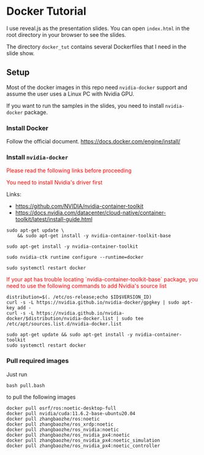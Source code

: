 # Docker Tutorial

I use reveal.js as the presentation slides. You can open `index.html` in the root directory in your browser to see the slides. 

The directory `docker_tut` contains several Dockerfiles that I need in the slide show.

## Setup

Most of the docker images in this repo need `nvidia-docker` support and assume the user uses a Linux PC with Nvidia GPU. 

If you want to run the samples in the slides, you need to install `nvidia-docker` package. 

### Install Docker

Follow the official document. 
https://docs.docker.com/engine/install/

### Install `nvidia-docker`

<p style="color:red">Please read the following links before proceeding</p>

<p style="color:red">You need to install Nvidia's driver first</p>


Links: 
  - https://github.com/NVIDIA/nvidia-container-toolkit
  - https://docs.nvidia.com/datacenter/cloud-native/container-toolkit/latest/install-guide.html


```text
sudo apt-get update \
    && sudo apt-get install -y nvidia-container-toolkit-base

sudo apt-get install -y nvidia-container-toolkit 

sudo nvidia-ctk runtime configure --runtime=docker

sudo systemctl restart docker
```
<p style="color:red">If your apt has trouble locating `nvidia-container-toolkit-base` package, you need to use the following commands to add Nvidia's source list</p>

```text
distribution=$(. /etc/os-release;echo $ID$VERSION_ID)
curl -s -L https://nvidia.github.io/nvidia-docker/gpgkey | sudo apt-key add -
curl -s -L https://nvidia.github.io/nvidia-docker/$distribution/nvidia-docker.list | sudo tee /etc/apt/sources.list.d/nvidia-docker.list

sudo apt-get update && sudo apt-get install -y nvidia-container-toolkit
sudo systemctl restart docker
```

### Pull required images

Just run 
```text
bash pull.bash
```
to pull the following images
```text
docker pull osrf/ros:noetic-desktop-full
docker pull nvidia/cuda:11.6.2-base-ubuntu20.04
docker pull zhangbaozhe/ros:noetic
docker pull zhangbaozhe/ros_xrdp:noetic
docker pull zhangbaozhe/ros_nvidia:noetic
docker pull zhangbaozhe/ros_nvidia_px4:noetic
docker pull zhangbaozhe/ros_nvidia_px4:noetic_simulation
docker pull zhangbaozhe/ros_nvidia_px4:noetic_controller
```